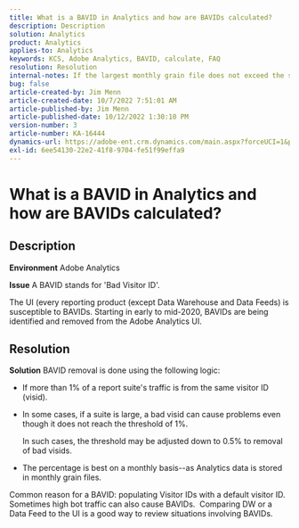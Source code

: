 ```yaml
---
title: What is a BAVID in Analytics and how are BAVIDs calculated?
description: Description
solution: Analytics
product: Analytics
applies-to: Analytics
keywords: KCS, Adobe Analytics, BAVID, calculate, FAQ
resolution: Resolution
internal-notes: If the largest monthly grain file does not exceed the size threshold (250MB default), we do not examine the suite for bad visids.
bug: false
article-created-by: Jim Menn
article-created-date: 10/7/2022 7:51:01 AM
article-published-by: Jim Menn
article-published-date: 10/12/2022 1:30:10 PM
version-number: 3
article-number: KA-16444
dynamics-url: https://adobe-ent.crm.dynamics.com/main.aspx?forceUCI=1&pagetype=entityrecord&etn=knowledgearticle&id=83dccec7-1446-ed11-bba1-000d3a3064b8
exl-id: 6ee54130-22e2-41f8-9704-fe51f99effa9
---
```

# What is a BAVID in Analytics and how are BAVIDs calculated?

## Description


<b>Environment</b>
 Adobe Analytics

<b>Issue</b>
 A BAVID stands for 'Bad Visitor ID'.

The UI (every reporting product (except Data Warehouse and Data Feeds) is susceptible to BAVIDs.
 Starting in early to mid-2020, BAVIDs are being identified and removed from the Adobe Analytics UI.






## Resolution


<b>Solution</b>
BAVID removal is done using the following logic:

- If more than 1% of a report suite's traffic is from the same visitor ID (visid).
- In some cases, if a suite is large, a bad visid can cause problems even though it does not reach the threshold of 1%.

    In such cases, the threshold may be adjusted down to 0.5% to removal of bad visids.
- The percentage is best on a monthly basis--as Analytics data is stored in monthly grain files.


Common reason for a BAVID: populating Visitor IDs with a default visitor ID. Sometimes high bot traffic can also cause BAVIDs. 
Comparing DW or a Data Feed to the UI is a good way to review situations involving BAVIDs.

